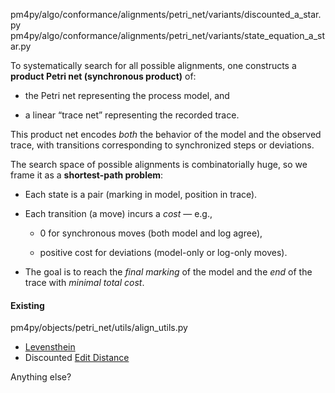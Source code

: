 pm4py/algo/conformance/alignments/petri_net/variants/discounted_a_star.py
pm4py/algo/conformance/alignments/petri_net/variants/state_equation_a_star.py

To systematically search for all possible alignments, one constructs a **product Petri net (synchronous product)** of:

- the Petri net representing the process model, and
    
- a linear “trace net” representing the recorded trace.
  

This product net encodes _both_ the behavior of the model and the observed trace, with transitions corresponding to synchronized steps or deviations.

The search space of possible alignments is combinatorially huge, so we frame it as a **shortest-path problem**:

- Each state is a pair (marking in model, position in trace).
    
- Each transition (a move) incurs a _cost_ — e.g.,
    
    - 0 for synchronous moves (both model and log agree),
        
    - positive cost for deviations (model-only or log-only moves).
    
- The goal is to reach the _final marking_ of the model and the _end_ of the trace with _minimal total cost_.

#### Existing

pm4py/objects/petri_net/utils/align_utils.py
- [Levensthein](https://en.wikipedia.org/wiki/Levenshtein_distance)
- Discounted [Edit Distance](https://en.wikipedia.org/wiki/Edit_distance)

Anything else?
